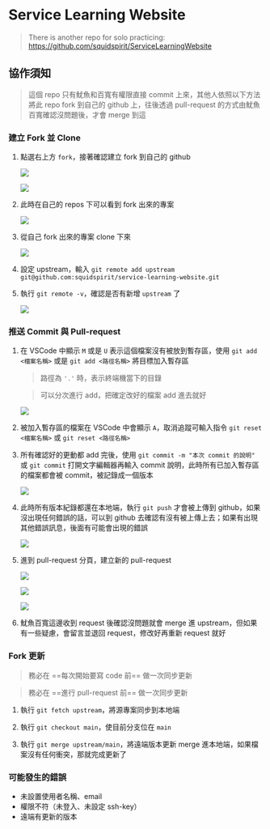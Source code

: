 # Service Learning Website

> There is another repo for solo practicing: 
> https://github.com/squidspirit/ServiceLearningWebsite

## 協作須知

> 這個 repo 只有魷魚和百寬有權限直接 commit 上來，其他人依照以下方法將此 repo fork 到自己的 github 上，往後透過 pull-request 的方式由魷魚百寬確認沒問題後，才會 merge 到這

### 建立 Fork 並 Clone

1. 點選右上方 `fork`，接著確認建立 fork 到自己的 github

   ![](https://i.imgur.com/NbaQObc.png)

   ![](https://i.imgur.com/vBqAolr.png)

2. 此時在自己的 repos 下可以看到 fork 出來的專案

   ![](https://i.imgur.com/wJtCDup.png)

3. 從自己 fork 出來的專案 clone 下來

   ![](https://i.imgur.com/thO6fzE.png)

4. 設定 upstream，輸入 `git remote add upstream git@github.com:squidspirit/service-learning-website.git`

5. 執行 `git remote -v`，確認是否有新增 `upstream` 了

   ![](https://i.imgur.com/qK689qQ.png)


### 推送 Commit 與 Pull-request

1. 在 VSCode 中顯示 `M` 或是 `U` 表示這個檔案沒有被放到暫存區，使用 `git add <檔案名稱>` 或是 `git add <路徑名稱>` 將目標加入暫存區

   > 路徑為 `'.'` 時，表示終端機當下的目錄

   > 可以分次進行 add，把確定改好的檔案 add 進去就好

   ![](https://i.imgur.com/4RxPfSk.png)

2. 被加入暫存區的檔案在 VSCode 中會顯示 `A`，取消追蹤可輸入指令 `git reset <檔案名稱>` 或 `git reset <路徑名稱>`

3. 所有確認好的更動都 add 完後，使用 `git commit -m "本次 commit 的說明"` 或 `git commit` 打開文字編輯器再輸入 commit 說明，此時所有已加入暫存區的檔案都會被 commit，被記錄成一個版本

   ![](https://i.imgur.com/rR4Q5Pl.png)

4. 此時所有版本紀錄都還在本地端，執行 `git push` 才會被上傳到 github，如果沒出現任何錯誤的話，可以到 github 去確認有沒有被上傳上去；如果有出現其他錯誤訊息，後面有可能會出現的錯誤

   ![](https://i.imgur.com/j8tsKFH.png)

5. 進到 pull-request 分頁，建立新的 pull-request

   ![](https://i.imgur.com/l11rjUa.png)

   ![](https://i.imgur.com/74AidQb.png)

   ![](https://i.imgur.com/HVSvU2R.png)

6. 魷魚百寬這邊收到 request 後確認沒問題就會 merge 進 upstream，但如果有一些疑慮，會留言並退回 request，修改好再重新 request 就好

### Fork 更新

> 務必在 ==每次開始要寫 code 前== 做一次同步更新

> 務必在 ==進行 pull-request 前== 做一次同步更新

1. 執行 `git fetch upstream`，將源專案同步到本地端

2. 執行 `git checkout main`，使目前分支位在 `main`

3. 執行 `git merge upstream/main`，將遠端版本更新 merge 進本地端，如果檔案沒有任何衝突，那就完成更新了

### 可能發生的錯誤

- 未設置使用者名稱、email
- 權限不符（未登入、未設定 ssh-key）
- 遠端有更新的版本